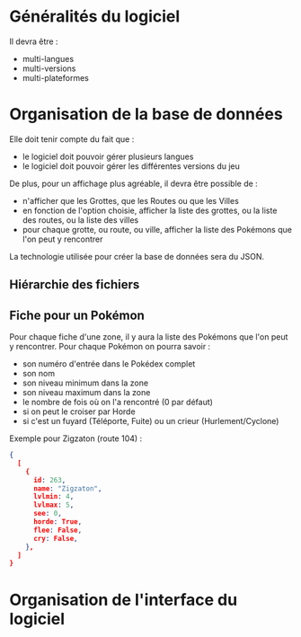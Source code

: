 # Généralités du logiciel

Il devra être :
* multi-langues
* multi-versions
* multi-plateformes

# Organisation de la base de données

Elle doit tenir compte du fait que :
* le logiciel doit pouvoir gérer plusieurs langues
* le logiciel doit pouvoir gérer les différentes versions du jeu

De plus, pour un affichage plus agréable, il devra être possible de :
* n'afficher que les Grottes, que les Routes ou que les Villes
* en fonction de l'option choisie, afficher la liste des grottes, ou la liste des routes, ou la liste des villes
* pour chaque grotte, ou route, ou ville, afficher la liste des Pokémons que l'on peut y rencontrer

La technologie utilisée pour créer la base de données sera du JSON.

## Hiérarchie des fichiers

## Fiche pour un Pokémon

Pour chaque fiche d'une zone, il y aura la liste des Pokémons que l'on peut y rencontrer. Pour chaque Pokémon on pourra savoir :
* son numéro d'entrée dans le Pokédex complet
* son nom
* son niveau minimum dans la zone
* son niveau maximum dans la zone
* le nombre de fois où on l'a rencontré (0 par défaut)
* si on peut le croiser par Horde
* si c'est un fuyard (Téléporte, Fuite) ou un crieur (Hurlement/Cyclone)

Exemple pour Zigzaton (route 104) :
```json
{
  [
    {
      id: 263,
      name: "Zigzaton",
      lvlmin: 4,
      lvlmax: 5,
      see: 0,
      horde: True,
      flee: False,
      cry: False,
    },
  ]
}
```

# Organisation de l'interface du logiciel
